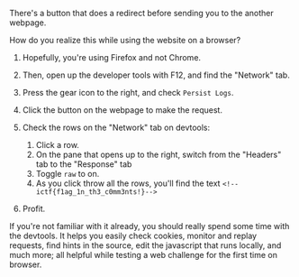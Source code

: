 
There's a button that does a redirect before sending you to the another webpage. 

How do you realize this while using the website on a browser? 

1. Hopefully, you're using Firefox and not Chrome.
   
2. Then, open up the developer tools with F12, and find the "Network" tab.

3. Press the gear icon to the right, and check `Persist Logs`.

4. Click the button on the webpage to make the request.

5. Check the rows on the "Network" tab on devtools:
   1. Click a row.
   2. On the pane that opens up to the right, switch from the "Headers" tab to the "Response" tab
   3. Toggle `raw` to on.
   4. As you click throw all the rows, you'll find the text `<!--ictf{f1ag_1n_th3_c0mm3nts!}-->`

6. Profit.


If you're not familiar with it already, you should really spend some time with the devtools.
It helps you easily check cookies, monitor and replay requests, find hints in the source,
edit the javascript that runs locally, and much more; all helpful while testing 
a web challenge for the first time on browser.
